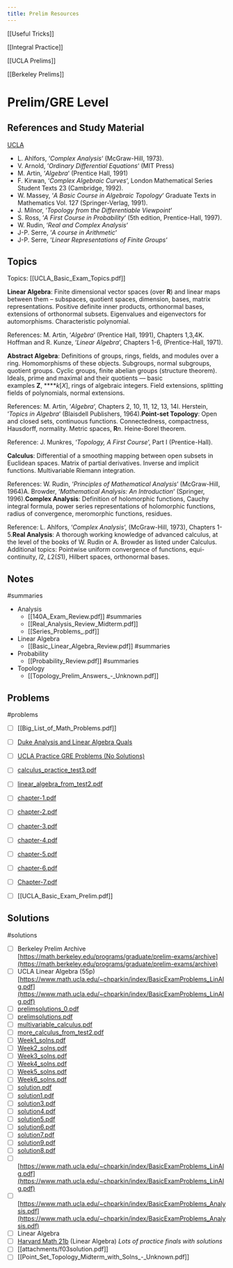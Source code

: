 ```yaml
---
title: Prelim Resources
---
```


[[Useful Tricks]]

[[Integral Practice]]

[[UCLA Prelims]]

[[Berkeley Prelims]]


# Prelim/GRE Level


## References and Study Material
    
[UCLA](https://www.math.ucla.edu/~bonsoon/summer2020/files/concepts.pdf)

- L. Ahlfors, ‘*Complex Analysis*‘ (McGraw-Hill, 1973).
- V. Arnold, ‘*Ordinary Differential Equations*‘ (MIT Press)
- M. Artin, ‘*Algebra*‘ (Prentice Hall, 1991)
- F. Kirwan, ‘*Complex Algebraic Curves*‘, London Mathematical Series Student Texts 23 (Cambridge, 1992).
- W. Massey, ‘*A Basic Course in Algebraic Topology*‘ Graduate Texts in Mathematics Vol. 127 (Springer-Verlag, 1991).
- J. Milnor, ‘*Topology from the Differentiable Viewpoint*‘
- S. Ross, ‘*A First Course in Probability*‘ (5th edition, Prentice-Hall, 1997).
- W. Rudin, ‘*Real and Complex Analysis*‘
- J-P. Serre, ‘*A course in Arithmetic*‘
- J-P. Serre, ‘*Linear Representations of Finite Groups*‘

## Topics

Topics: [[UCLA_Basic_Exam_Topics.pdf]]

    
**Linear Algebra**: Finite dimensional vector spaces (over **R**) and linear maps between them – subspaces, quotient spaces, dimension, bases, matrix representations. Positive definite inner products, orthonormal bases, extensions of orthonormal subsets. Eigenvalues and eigenvectors for automorphisms. Characteristic polynomial.

References: M. Artin, ‘*Algebra*‘ (Prentice Hall, 1991), Chapters 1,3,4K. Hoffman and R. Kunze, ‘*Linear Algebra*‘, Chapters 1-6, (Prentice-Hall, 1971).

**Abstract Algebra**: Definitions of groups, rings, fields, and modules over a ring. Homomorphisms of these objects. Subgroups, normal subgroups, quotient groups. Cyclic groups, finite abelian groups (structure theorem). Ideals, prime and maximal and their quotients — basic examples **Z**, *****k*[*X*], rings of algebraic integers. Field extensions, splitting fields of polynomials, normal extensions.

References: M. Artin, ‘*Algebra*‘, Chapters 2, 10, 11, 12, 13, 14I. Herstein, ‘*Topics in Algebra*‘ (Blaisdell Publishers, 1964).**Point-set Topology**: Open and closed sets, continuous functions. Connectedness, compactness, Hausdorff, normality. Metric spaces, **R***n*. Heine-Borel theorem.

Reference: J. Munkres, ‘*Topology, A First Course*‘, Part I (Prentice-Hall).

**Calculus**: Differential of a smoothing mapping between open subsets in Euclidean spaces. Matrix of partial derivatives. Inverse and implicit functions. Multivariable Riemann integration.

References: W. Rudin, ‘*Principles of Mathematical Analysis*‘ (McGraw-Hill, 1964)A. Browder, ‘*Mathematical Analysis: An Introduction*‘ (Springer, 1996).**Complex Analysis**: Definition of holomorphic functions, Cauchy integral formula, power series representations of holomorphic functions, radius of convergence, meromorphic functions, residues.

Reference: L. Ahlfors, ‘*Complex Analysis*‘, (McGraw-Hill, 1973), Chapters 1- 5.**Real Analysis**: A thorough working knowledge of advanced calculus, at the level of the books of W. Rudin or A. Browder as listed under Calculus. Additional topics: Pointwise uniform convergence of functions, equi-continuity, *l*2, *L*2(*S*1), Hilbert spaces, orthonormal bases.
    

## Notes

#summaries 

- Analysis
	- [[140A_Exam_Review.pdf]]
		#summaries 
	- [[Real_Analysis_Review_Midterm.pdf]]
	- [[Series_Problems_.pdf]]
- Linear Algebra
	- [[Basic_Linear_Algebra_Review.pdf]]
		#summaries 
- Probability
	- [[Probability_Review.pdf]]
		#summaries 
- Topology
	- [[Topology_Prelim_Answers_-_Unknown.pdf]]



## Problems

#problems 

- [ ] [[Big_List_of_Math_Problems.pdf]]
- [ ]  [Duke Analysis and Linear Algebra Quals](https://services.math.duke.edu/graduate/wqual/oldquals.html)
- [ ]  [UCLA Practice GRE Problems (No Solutions)](https://www.math.ucla.edu/~bonsoon/summer2020/files/problems.pdf)
- [ ]   [calculus_practice_test3.pdf](calculus_practice_test3.pdf)
- [ ]  [linear_algebra_from_test2.pdf](linear_algebra_from_test2.pdf)
- [ ]  [chapter-1.pdf](chapter-1.pdf)
- [ ]  [chapter-2.pdf](chapter-2.pdf)
- [ ]  [chapter-3.pdf](chapter-3.pdf)
- [ ]   [chapter-4.pdf](chapter-4.pdf)
- [ ]   [chapter-5.pdf](chapter-5.pdf)
- [ ]   [chapter-6.pdf](chapter-6.pdf)
- [ ]   [Chapter-7.pdf](Chapter-7.pdf)
- [ ]   [[UCLA_Basic_Exam_Prelim.pdf]]
    

## Solutions

#solutions 

- [ ]  Berkeley Prelim Archive 
[https://math.berkeley.edu/programs/graduate/prelim-exams/archive](https://math.berkeley.edu/programs/graduate/prelim-exams/archive)
- [ ]  UCLA Linear Algebra (55p) 
	[https://www.math.ucla.edu/~chparkin/index/BasicExamProblems_LinAlg.pdf](https://www.math.ucla.edu/~chparkin/index/BasicExamProblems_LinAlg.pdf)
- [ ]  [prelimsolutions_0.pdf](attachments/prelimsolutions_0.pdf)
- [ ]  [prelimsolutions.pdf](attachments/prelimsolutions.pdf)
- [ ]  [multivariable_calculus.pdf](attachments/multivariable_calculus.pdf)
- [ ]  [more_calculus_from_test2.pdf](attachments/more_calculus_from_test2.pdf)
- [ ]  [Week1_solns.pdf](attachments/Week1_solns.pdf)
- [ ]  [Week2_solns.pdf](attachments/Week2_solns.pdf)
- [ ]  [Week3_solns.pdf](attachments/Week3_solns.pdf)
- [ ]  [Week4_solns.pdf](attachments/Week4_solns.pdf)
- [ ]  [Week5_solns.pdf](attachments/Week5_solns.pdf)
- [ ]  [Week6_solns.pdf](attachments/Week6_solns.pdf)
- [ ]  [solution.pdf](attachments/solution.pdf)
- [ ]  [solution1.pdf](attachments/solution1.pdf)
- [ ]  [solution3.pdf](attachments/solution3.pdf)
- [ ]  [solution4.pdf](attachments/solution4.pdf)
- [ ]  [solution5.pdf](attachments/solution5.pdf)
- [ ]  [solution6.pdf](attachments/solution6.pdf)
- [ ]  [solution7.pdf](attachments/solution7.pdf)
- [ ]  [solution9.pdf](attachments/solution9.pdf)
- [ ]  [solution8.pdf](attachments/solution8.pdf)
- [ ]  [https://www.math.ucla.edu/~chparkin/index/BasicExamProblems_LinAlg.pdf](https://www.math.ucla.edu/~chparkin/index/BasicExamProblems_LinAlg.pdf)
- [ ]  [https://www.math.ucla.edu/~chparkin/index/BasicExamProblems_Analysis.pdf](https://www.math.ucla.edu/~chparkin/index/BasicExamProblems_Analysis.pdf)
- [ ]  Linear Algebra 
- [ ] [Harvard Math 21b](http://people.math.harvard.edu/~knill/teaching/math21b2018/exams.html) (Linear Algebra)
		*Lots of practice finals with solutions*
- [ ] [[attachments/f03solution.pdf]]
- [ ] [[Point_Set_Topology_Midterm_with_Solns_-_Unknown.pdf]]
